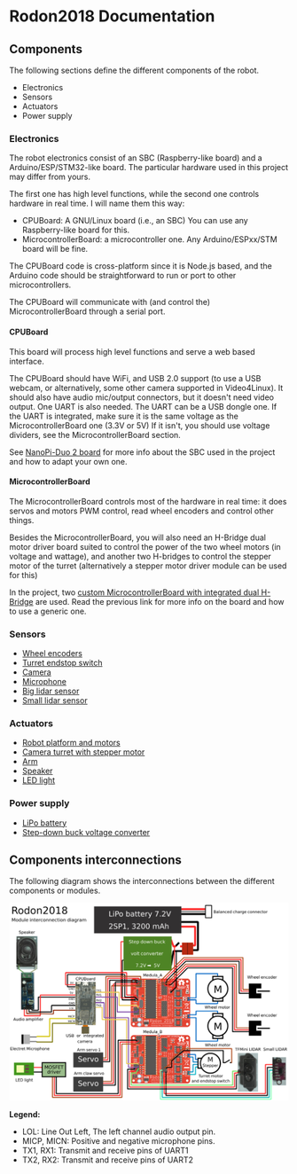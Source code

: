 # Rodon2018 Documentation

## Components

The following sections define the different components of the robot.

- Electronics
- Sensors
- Actuators
- Power supply

### Electronics

The robot electronics consist of an SBC (Raspberry-like board) and a Arduino/ESP/STM32-like board. The particular hardware used in this project may differ from yours.

The first one has high level functions, while the second one controls hardware in real time. I will name them this way:

- CPUBoard: A GNU/Linux board (i.e., an SBC) You can use any Raspberry-like board for this.
- MicrocontrollerBoard: a microcontroller one. Any Arduino/ESPxx/STM board will be fine.

The CPUBoard code is cross-platform since it is Node.js based, and the Arduino code should be straightforward to run or port to other microcontrollers.

The CPUBoard will communicate with (and control the)  MicrocontrollerBoard through a serial port.

#### CPUBoard

This board will process high level functions and serve a web based interface.

The CPUBoard should have WiFi, and USB 2.0 support (to use a USB webcam, or alternatively, some other camera supported in Video4Linux). It should also have audio mic/output connectors, but it doesn't need video output. One UART is also needed. The UART can be a USB dongle one. If the UART is integrated, make sure it is the same voltage as the MicrocontrollerBoard one (3.3V or 5V) If it isn't, you should use voltage dividers, see the MicrocontrollerBoard section. 

See [NanoPi-Duo 2 board](3_CPUBoard.md) for more info about the SBC used in the project and how to adapt your own one.

#### MicrocontrollerBoard

The MicrocontrollerBoard controls most of the hardware in real time: it does servos and motors PWM control, read wheel encoders and control other things.

Besides the MicrocontrollerBoard, you will also need an H-Bridge dual motor driver board suited to control the power of the two wheel motors (in voltage and wattage), and another two H-bridges to control the stepper motor of the turret (alternatively a stepper motor driver module can be used for this)

In the project, two [custom MicrocontrollerBoard with integrated dual H-Bridge](2_MicrocontrollerBoard.md) are used. Read the previous link for more info on the board and how to use a generic one.

### Sensors

- [Wheel encoders](4_Sensors.md#wheel-encoders)
- [Turret endstop switch](4_Sensors.md#turret-endstop-switch)
- [Camera](4_Sensors.md#camera)
- [Microphone](4_Sensors.md#microphone)
- [Big lidar sensor](4_Sensors.md#big-lidar-sensor)
- [Small lidar sensor](4_Sensors.md#small-lidar-sensor)
 

### Actuators

- [Robot platform and motors](5_Actuators.md#robot-platform-and-motors)
- [Camera turret with stepper motor](5_Actuators.md#turret)
- [Arm](5_Actuators.md#arm)
- [Speaker](5_Actuators.md#speaker-and-audio-amplifier)
- [LED light](5_Actuators.md#led-light)


### Power supply

- [LiPo battery](6_PowerSupply.md#lipo-battery)
- [Step-down buck voltage converter](6_PowerSupply.md#step-down-buck-voltage-converter)

## Components interconnections

The following diagram shows the interconnections between the different components or modules.

![ComponentsInterconnections](images/ComponentsInterconnections.svg.png)

**Legend:**

- LOL: Line Out Left, The left channel audio output pin.
- MICP, MICN: Positive and negative microphone pins.
- TX1, RX1: Transmit and receive pins of UART1
- TX2, RX2: Transmit and receive pins of UART2
